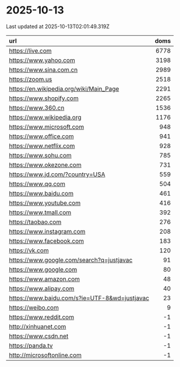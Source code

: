 # 2025-10-13

<!-- BEGIN -->
Last updated at 2025-10-13T02:01:49.319Z

url | doms
:- | -:
https://live.com | 6778
https://www.yahoo.com | 3198
https://www.sina.com.cn | 2989
https://zoom.us | 2518
https://en.wikipedia.org/wiki/Main_Page | 2291
https://www.shopify.com | 2265
https://www.360.cn | 1536
https://www.wikipedia.org | 1176
https://www.microsoft.com | 948
https://www.office.com | 941
https://www.netflix.com | 928
https://www.sohu.com | 785
https://www.okezone.com | 731
https://www.jd.com/?country=USA | 559
https://www.qq.com | 504
https://www.baidu.com | 461
https://www.youtube.com | 416
https://www.tmall.com | 392
https://taobao.com | 276
https://www.instagram.com | 208
https://www.facebook.com | 183
https://vk.com | 120
https://www.google.com/search?q=justjavac | 91
https://www.google.com | 80
https://www.amazon.com | 48
https://www.alipay.com | 40
https://www.baidu.com/s?ie=UTF-8&wd=justjavac | 23
https://weibo.com | 9
https://www.reddit.com | -1
http://xinhuanet.com | -1
https://www.csdn.net | -1
https://panda.tv | -1
http://microsoftonline.com | -1
<!-- END -->
